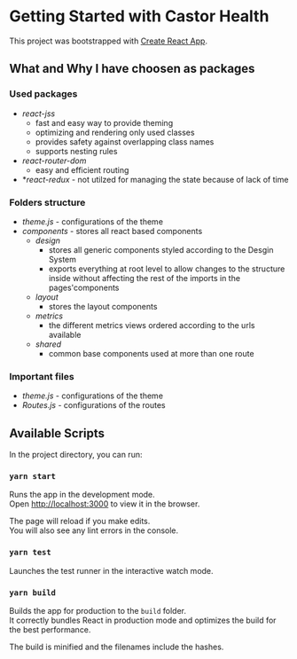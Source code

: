 # Getting Started with Castor Health

This project was bootstrapped with [Create React App](https://github.com/facebook/create-react-app).

## What and Why I have choosen as packages

### Used packages
- *react-jss*
    - fast and easy way to provide theming
    - optimizing and rendering only used classes
    - provides safety against overlapping class names
    - supports nesting rules
- *react-router-dom*
    - easy and efficient routing
- **react-redux* - not utilzed for managing the state because of lack of time

### Folders structure
- *theme.js* - configurations of the theme
- *components* - stores all react based components
    - *design*
        - stores all generic components styled according to the Desgin System
        - exports everything at root level to allow changes to the structure inside without affecting the rest of the imports in the pages'components
    - *layout* 
        - stores the layout components
    - *metrics* 
        - the different metrics views ordered according to the urls available
    - *shared* 
        - common base components used at more than one route

### Important files
- *theme.js* - configurations of the theme
- *Routes.js* - configurations of the routes

## Available Scripts

In the project directory, you can run:

### `yarn start`

Runs the app in the development mode.\
Open [http://localhost:3000](http://localhost:3000) to view it in the browser.

The page will reload if you make edits.\
You will also see any lint errors in the console.

### `yarn test`

Launches the test runner in the interactive watch mode.

### `yarn build`

Builds the app for production to the `build` folder.\
It correctly bundles React in production mode and optimizes the build for the best performance.

The build is minified and the filenames include the hashes.